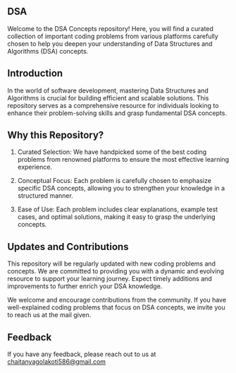 
## DSA
Welcome to the DSA Concepts repository! Here, you will find a curated collection of important coding problems from various platforms carefully chosen to help you deepen your understanding of Data Structures and Algorithms (DSA) concepts.


## Introduction
In the world of software development, mastering Data Structures and Algorithms is crucial for building efficient and scalable solutions. This repository serves as a comprehensive resource for individuals looking to enhance their problem-solving skills and grasp fundamental DSA concepts.

## Why this Repository?
1. Curated Selection: We have handpicked some of the best coding problems from renowned platforms to ensure the most effective learning experience.

2. Conceptual Focus: Each problem is carefully chosen to emphasize specific DSA concepts, allowing you to strengthen your knowledge in a structured manner.

3. Ease of Use: Each problem includes clear explanations, example test cases, and optimal solutions, making it easy to grasp the underlying concepts.

## Updates and Contributions
This repository will be regularly updated with new coding problems and concepts. We are committed to providing you with a dynamic and evolving resource to support your learning journey. Expect timely additions and improvements to further enrich your DSA knowledge.

We welcome and encourage contributions from the community. If you have well-explained coding problems that focus on DSA concepts, we invite you to reach us at the mail given.

## Feedback
If you have any feedback, please reach out to us at chaitanyagolakoti586@gmail.com
